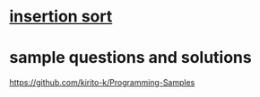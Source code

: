 # [insertion sort](https://www.youtube.com/watch?v=OGzPmgsI-pQ)

# sample questions and solutions 
https://github.com/kirito-k/Programming-Samples
